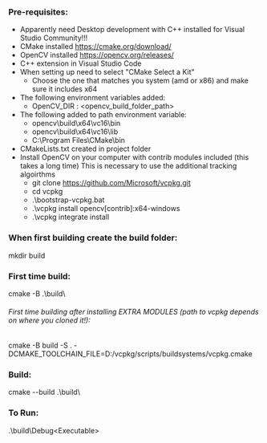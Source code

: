 ### Pre-requisites:
- Apparently need Desktop development with C++ installed for Visual Studio Community!!!
- CMake installed https://cmake.org/download/
- OpenCV installed https://opencv.org/releases/
- C++ extension in Visual Studio Code
- When setting up need to select "CMake Select a Kit"
    - Choose the one that matches you system (amd or x86) and make sure it includes x64
- The following environment variables added:
    - OpenCV_DIR : <opencv_build_folder_path>
- The following added to path environment variable:
    - opencv\build\x64\vc16\bin
    - opencv\build\x64\vc16\lib
    - C:\Program Files\CMake\bin
- CMakeLists.txt created in project folder
- Install OpenCV on your computer with contrib modules included (this takes a long time)
    This is necessary to use the additional tracking algoirthms
    - git clone https://github.com/Microsoft/vcpkg.git
    - cd vcpkg
    - .\bootstrap-vcpkg.bat
    - .\vcpkg install opencv[contrib]:x64-windows
    - .\vcpkg integrate install

### When first building create the build folder:
mkdir build

### First time build:
cmake -B .\build\

###### First time building after installing EXTRA MODULES (path to vcpkg depends on where you cloned it!):
cmake -B build -S . -DCMAKE_TOOLCHAIN_FILE=D:/vcpkg/scripts/buildsystems/vcpkg.cmake

### Build:
cmake --build .\build\

### To Run:
.\build\Debug\<Executable>